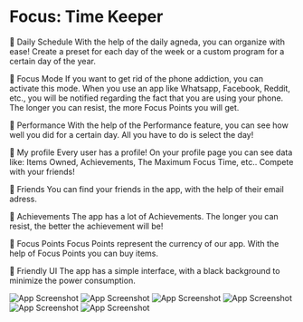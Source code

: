 # Focus: Time Keeper

📄 Daily Schedule 
With the help of the daily agneda, you can organize with ease! Create a preset for each day of the week or a custom program for a certain day of the year.

📄 Focus Mode 
If you want to get rid of the phone addiction, you can activate this mode. When you use an app like Whatsapp, Facebook, Reddit, etc., you will be notified regarding the fact that you are using your phone. The longer you can resist, the more Focus Points you will get.

📄 Performance
With the help of the Performance feature, you can see how well you did for a certain day. All you have to do is select the day!

📄 My profile
Every user has a profile! On your profile page you can see data like: Items Owned, Achievements, The Maximum Focus Time, etc.. Compete with your friends!

📄 Friends
You can find your friends in the app, with the help of their email adress.

📄 Achievements
The app has a lot of Achievements. The longer you can resist, the better the achievement will be!

📄 Focus Points 
Focus Points represent the currency of our app. With the help of Focus Points you can buy items.

📄 Friendly UI
The app has a simple interface, with a black background to minimize the power consumption.

![App Screenshot](https://github.com/rusudinu/FocusTimeKeeper/blob/master/app_screenshots/1.jpg?raw=true)
![App Screenshot](https://github.com/rusudinu/FocusTimeKeeper/blob/master/app_screenshots/2.jpg?raw=true)
![App Screenshot](https://github.com/rusudinu/FocusTimeKeeper/blob/master/app_screenshots/3.jpg?raw=true)
![App Screenshot](https://github.com/rusudinu/FocusTimeKeeper/blob/master/app_screenshots/4.jpg?raw=true)
![App Screenshot](https://github.com/rusudinu/FocusTimeKeeper/blob/master/app_screenshots/5.jpg?raw=true)
![App Screenshot](https://github.com/rusudinu/FocusTimeKeeper/blob/master/app_screenshots/6.jpg?raw=true)
